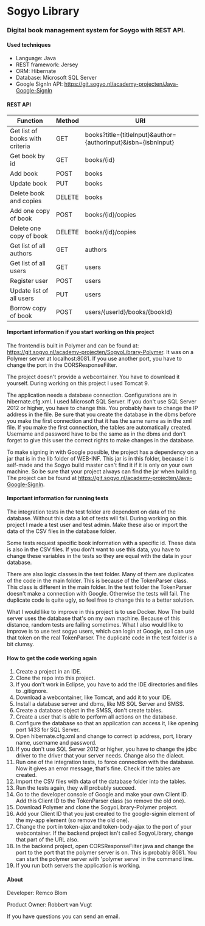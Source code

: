 # Sogyo Library

### Digital book management system for Soygo with REST API.

#### Used techniques
- Language: Java
- REST framework: Jersey
- ORM: Hibernate
- Database: Microsoft SQL Server
- Google SignIn API: https://git.sogyo.nl/academy-projecten/Java-Google-SignIn

#### REST API
| Function                        | Method | URI                                                            |
| ------------------------------- | ------ | -------------------------------------------------------------- |
| Get list of books with criteria | GET    | books?title={titleInput}&author={authorInput}&isbn={isbnInput} |
| Get book by id                  | GET    | books/{id}                                                     |
| Add book                        | POST   | books                                                          |
| Update book                     | PUT    | books                                                          |                                    
| Delete book and copies          | DELETE | books                                                          |
| Add one copy of book            | POST   | books/{id}/copies                                              |
| Delete one copy of book         | DELETE | books/{id}/copies                                              |
| Get list of all authors         | GET    | authors                                                        |
| Get list of all users           | GET    | users                                                          |
| Register user                   | POST   | users                                                          |
| Update list of all users        | PUT    | users                                                          |
| Borrow copy of book             | POST   | users/{userId}/books/{bookId}                                  |

#### Important information if you start working on this project
The frontend is built in Polymer and can be found at: https://git.sogyo.nl/academy-projecten/SogyoLibrary-Polymer.
It was on a Polymer server at localhost:8081. If you use another port, you have to change the port in the
CORSResponseFilter.

The project doesn't provide a webcontainer. You have to download it yourself. During working on this project I used Tomcat 9.

The application needs a database connection. Configurations are in hibernate.cfg.xml. I used Microsoft SQL Server. If you don't use SQL Server 2012 or higher, you have to change this. You probably have to change the IP address in the file. Be sure that you create the database in the dbms before you make the first connection and that it has the same name as in the xml file. If you make the first connection, the tables are automatically created. Username and password have to be the same as in the dbms and don't forget to give this user the correct rights to make changes in the database.

To make signing in with Google possible, the project has a dependency on a jar that is in the lib folder of WEB-INF. This jar is in this folder, because it is self-made and the Sogyo build master can't find it if it is only on your own machine. So be sure that your project always can find the jar when building. The project can be found at https://git.sogyo.nl/academy-projecten/Java-Google-SignIn.

#### Important information for running tests
The integration tests in the test folder are dependent on data of the database. Without this data a lot of tests will fail. During working on this project I made a test user and test admin. Make these also or import the data of the CSV files in the database folder.

Some tests request specific book information with a specific id. These data is also in the CSV files. If you don't want to use this data, you have to change these variables in the tests so they are equal with the data in your database.

There are also logic classes in the test folder. Many of them are duplicates of the code in the main folder. This is because of the TokenParser class. This class is different in the main folder. In the test folder the TokenParser doesn't make a connection with Google. Otherwise the tests will fail. The duplicate code is quite ugly, so feel free to change this to a better solution.

What I would like to improve in this project is to use Docker. Now The build server uses the database that's on my own machine. Because of this distance, random tests are failing sometimes. What I also would like to improve is to use test sogyo users, which can login at Google, so I can use that token on the real TokenParser. The duplicate code in the test folder is a bit clumsy.

#### How to get the code working again
1. Create a project in an IDE.
2. Clone the repo into this project.
3. If you don't work in Eclipse, you have to add the IDE directories and files to .gitignore.
4. Download a webcontainer, like Tomcat, and add it to your IDE.
5. Install a database server and dbms, like MS SQL Server and SMSS.
6. Create a database object in the SMSS, don't create tables.
7. Create a user that is able to perform all actions on the database.
8. Configure the database so that an application can access it, like opening port 1433 for SQL Server.
9. Open hibernate.cfg.xml and change to correct ip address, port, library name, username and password.
10. If you don't use SQL Server 2012 or higher, you have to change the jdbc driver to the driver that your server needs. Change also the dialect.
11. Run one of the integration tests, to force connection with the database. Now it gives an error message, that's fine. Check if the tables are created.
12. Import the CSV files with data of the database folder into the tables.
13. Run the tests again, they will probably succeed.
14. Go to the developer console of Google and make your own Client ID. Add this Client ID to the TokenParser class (so remove the old one).
15. Download Polymer and clone the SogyoLibrary-Polymer project.
16. Add your Client ID that you just created to the google-signin element of the my-app element (so remove the old one).
17. Change the port in token-ajax and token-body-ajax to the port of your webcontainer. If the backend project isn't called SogyoLibrary, change that part of the URL also.
18. In the backend project, open CORSResponseFilter.java and change the port to the port that the polymer server is on. This is probably 8081. You can start the polymer server with 'polymer serve' in the command line.
19. If you run both servers the application is working.

#### About
Developer: Remco Blom

Product Owner: Robbert van Vugt

If you have questions you can send an email.

